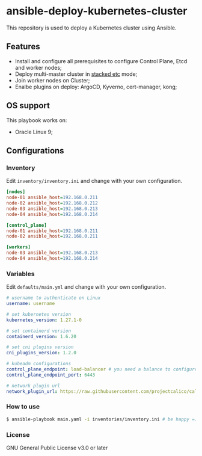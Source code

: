 # ansible-deploy-kubernetes-cluster

This repository is used to deploy a Kubernetes cluster using Ansible.

## Features
 - Install and configure all prerequisites to configure Control Plane, Etcd and worker nodes;
 - Deploy multi-master cluster in <a href='https://kubernetes.io/docs/setup/production-environment/tools/kubeadm/ha-topology/' target='_blank'>stacked etc</a> mode;
 - Join worker nodes on Cluster;
 - Enalbe plugins on deploy: ArgoCD, Kyverno, cert-manager, kong;

## OS support
This playbook works on:
  - Oracle Linux 9;

## Configurations

### Inventory

Edit ```inventory/inventory.ini``` and change with your own configuration.

```ini
[nodes]
node-01 ansible_host=192.168.0.211
node-02 ansible_host=192.168.0.212
node-03 ansible_host=192.168.0.213
node-04 ansible_host=192.168.0.214

[control_plane]
node-01 ansible_host=192.168.0.211
node-02 ansible_host=192.168.0.211

[workers]
node-03 ansible_host=192.168.0.213
node-04 ansible_host=192.168.0.214
```

### Variables

Edit ```defaults/main.yml``` and change with your own configuration.
```yaml
# username to authenticate on Linux
username: username 

# set kubernetes version
kubernetes_version: 1.27.1-0

# set containerd version
containerd_version: 1.6.20

# set cni plugins version
cni_plugins_version: 1.2.0

# kubeadm configurations
control_plane_endpoint: load-balancer # you need a balance to configure a multi-master cluster
control_plane_endpoint_port: 6443

# network plugin url
network_plugin_url: https://raw.githubusercontent.com/projectcalico/calico/v3.25.1/manifests/calico.yaml
```

### How to use
```bash
$ ansible-playbook main.yaml -i inventories/inventory.ini # be happy =)
```

### License
GNU General Public License v3.0 or later
